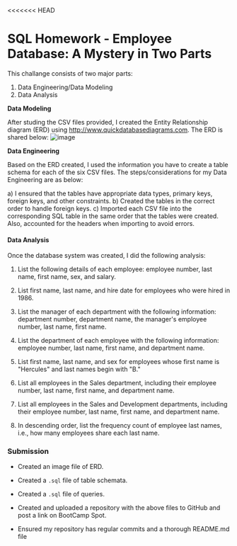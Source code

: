 <<<<<<< HEAD
# SQL Homework - Employee Database: A Mystery in Two Parts

This challange consists of two major parts: 
1. Data Engineering/Data Modeling
2. Data Analysis

**Data Modeling**

After studing the CSV files provided, I created the Entity Relationship diagram (ERD) using http://www.quickdatabasediagrams.com. The ERD is shared below:
![image](https://user-images.githubusercontent.com/65046405/128241470-d26e97e6-e1fa-48e6-a975-acf3dd803954.png)

**Data Engineering**

Based on the ERD created, I used the information you have to create a table schema for each of the six CSV files. 
The steps/considerations for my Data Engineering are as below:

a) I ensured that the tables have appropriate data types, primary keys, foreign keys, and other constraints.
b) Created the tables in the correct order to handle foreign keys.
c) Imported each CSV file into the corresponding SQL table in the same order that the tables were created. Also, accounted for the headers when importing to avoid errors.

#### Data Analysis

Once the database system was created, I did the following analysis:

1. List the following details of each employee: employee number, last name, first name, sex, and salary.

2. List first name, last name, and hire date for employees who were hired in 1986.

3. List the manager of each department with the following information: department number, department name, the manager's employee number, last name, first name.

4. List the department of each employee with the following information: employee number, last name, first name, and department name.

5. List first name, last name, and sex for employees whose first name is "Hercules" and last names begin with "B."

6. List all employees in the Sales department, including their employee number, last name, first name, and department name.

7. List all employees in the Sales and Development departments, including their employee number, last name, first name, and department name.

8. In descending order, list the frequency count of employee last names, i.e., how many employees share each last name.


### Submission

* Created an image file of ERD.

* Created a `.sql` file of table schemata.

* Created a `.sql` file of queries.

* Created and uploaded a repository with the above files to GitHub and post a link on BootCamp Spot.

* Ensured my repository has regular commits and a thorough README.md file

